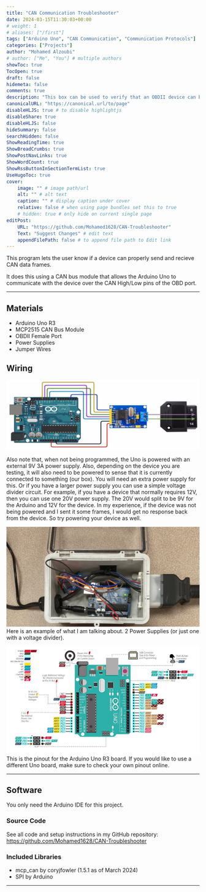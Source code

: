 ```yaml
---
title: "CAN Communication Troubleshooter"
date: 2024-03-15T11:30:03+00:00
# weight: 1
# aliases: ["/first"]
tags: ["Arduino Uno", "CAN Communication", "Communication Protocols"]
categories: ["Projects"]
author: "Mohamed Alzoubi"
# author: ["Me", "You"] # multiple authors
showToc: true
TocOpen: true
draft: false
hidemeta: false
comments: true
description: "This box can be used to verify that an OBDII device can both send and recieve CAN data frames."
canonicalURL: "https://canonical.url/to/page"
disableHLJS: true # to disable highlightjs
disableShare: true
disableHLJS: false
hideSummary: false
searchHidden: false
ShowReadingTime: true
ShowBreadCrumbs: true
ShowPostNavLinks: true
ShowWordCount: true
ShowRssButtonInSectionTermList: true
UseHugoToc: true
cover:
    image: "" # image path/url
    alt: "" # alt text
    caption: "" # display caption under cover
    relative: false # when using page bundles set this to true
    # hidden: true # only hide on current single page
editPost:
    URL: "https://github.com/Mohamed1628/CAN-Troubleshooter"
    Text: "Suggest Changes" # edit text
    appendFilePath: false # to append file path to Edit link
---
```


This program lets the user know if a device can properly send and recieve CAN data frames.

It does this using a CAN bus module that allows the Arduino Uno to communicate with the device over the CAN High/Low pins of the OBD port.

---

## Materials
- Arduino Uno R3
- MCP2515 CAN Bus Module
- OBDII Female Port
- Power Supplies
- Jumper Wires

## Wiring
![wiring](images/wiring.png)

Also note that, when not being programmed, the Uno is powered with an external 9V 3A power supply. Also, depending on the device you are testing, it will also need to be powered to sense that it is currently connected to something (our box). You will need an extra power supply for this. Or if you have a larger power supply you can use a simple voltage divider circuit. For example, if you have a device that normally requires 12V, then you can use one 20V power supply. The 20V would split to be 9V for the Arduino and 12V for the device. In my experience, if the device was not being powered and I sent it some frames, I would get no response back from the device. So try powering your device as well.

![example](images/example.png)
Here is an example of what I am talking about. 2 Power Supplies (or just one with a voltage divider).

![pinout](images/pinout.png)
This is the pinout for the Arduino Uno R3 board. If you would like to use a different Uno board, make sure to check your own pinout online.

---

## Software
You only need the Arduino IDE for this project.

### Source Code
See all code and setup instructions in my GitHub repository:
https://github.com/Mohamed1628/CAN-Troubleshooter

### Included Libraries
- mcp_can by coryjfowler (1.5.1 as of March 2024)
- SPI by Arduino
---